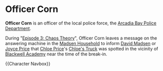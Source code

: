 #  Officer Corn 

**Officer Corn** is an officer of the local police force, the [Arcadia Bay Police Department](arcadia_bay_police_department.md).

During "[Episode 3: Chaos Theory](chaos_theory.md)", Officer Corn leaves a message on the answering machine in the [Madsen Household](madsen_household.md) to inform [David Madsen](david_madsen.md) or [Joyce Price](joyce_price.md) that [Chloe Price](chloe_price.md)'s [Chloe's Truck](pickup_truck.md) was spotted in the vicinity of [Blackwell Academy](blackwell_academy.md) near the time of the break-in.

{{Character Navbox}}

